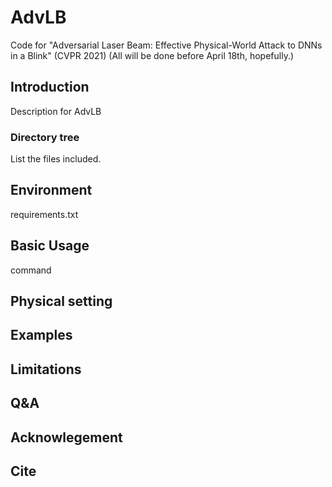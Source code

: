 # AdvLB
Code for "Adversarial Laser Beam: Effective Physical-World Attack to DNNs in a Blink" (CVPR 2021)
(All will be done before April 18th, hopefully.)
## Introduction
Description for AdvLB
### Directory tree
List the files included. 
## Environment
requirements.txt
## Basic Usage
command
## Physical setting
## Examples
## Limitations
## Q&A
## Acknowlegement
## Cite
